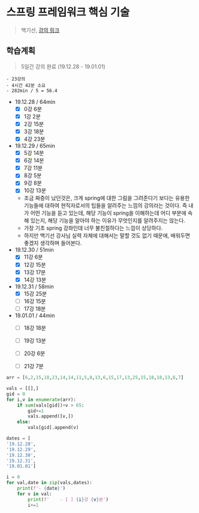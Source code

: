 # 스프링 프레임워크 핵심 기술
> 백기선, [강의 링크](https://www.inflearn.com/course/spring-framework_core/dashboard)

## 학습계획
> 5일간 강의 완료 (19.12.28 - 19.01.01)
```
- 23강의
- 4시간 42분 소요
- 282min / 5 = 56.4
```

- 19.12.28 / 64min
    - [x] 0강 6분
    - [x] 1강 2분
    - [x] 2강 15분
    - [x] 3강 18분
    - [x] 4강 23분
- 19.12.29 / 65min
    - [x] 5강 14분
    - [x] 6강 14분
    - [x] 7강 11분
    - [x] 8강 5분
    - [x] 9강 8분
    - [x] 10강 13분

    - 조금 짜증이 났던것은, 크게 spring에 대한 그림을 그려준다기 보다는 유용한 기능들에 대하여 현직자로서의 팁들을 알려주는 느낌의 강의라는 것이다. 즉 내가 어떤 기능을 듣고 있는데, 해당 기능이 spring을 이해하는데 어디 부분에 속해 있는지, 해당 기능을 알아야 하는 이유가 무엇인지를 알려주지는 않는다. 
    - 가장 기초 spring 강좌인데 너무 불친절하다는 느낌이 상당하다.
    - 하지만 백기선 강사님 실력 자체에 대해서는 말할 것도 없기 때문에, 배워두면 좋겠지 생각하며 들어본다.
- 19.12.30 / 51min
    - [x] 11강 6분
    - [x] 12강 15분
    - [x] 13강 17분
    - [x] 14강 13분
- 19.12.31 / 58min
    - [x] 15강 25분
    - [ ] 16강 15분
    - [ ] 17강 18분
- 19.01.01 / 44min
    - [ ] 18강 18분
    - [ ] 19강 13분
    - [ ] 20강 6분
    - [ ] 21강 7분



```python
arr = [6,2,15,18,23,14,14,11,5,8,13,6,15,17,13,25,15,18,18,13,6,7]

vals = [[],]
gid = 0
for i,v in enumerate(arr):
    if sum(vals[gid])+v > 65:
        gid+=1 
        vals.append([v,])
    else:
        vals[gid].append(v)

dates = [
'19.12.28',
'19.12.29',
'19.12.30',
'19.12.31',
'19.01.01']

i = 0
for val,date in zip(vals,dates):
    print(f'- {date}')
    for v in val:
        print(f'    - [ ] {i}강 {v}분')
        i+=1
```